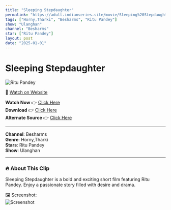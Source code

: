 ```yaml
---
title: "Sleeping Stepdaughter"
permalink: "https://adult.indianseries.site/movie/Sleeping%20Stepdaughter"
tags: ["Horny,Tharki", "Besharms", "Ritu Pandey"]
show: "Ulanghan"
channel: "Besharms"
star: ["Ritu Pandey"]
layout: post
date: "2025-01-01"
---
```


# Sleeping Stepdaughter

![Ritu Pandey](https://shorts.desisins.com/wp-content/uploads/2024/01/Ullanghan-Ritu-Pandey-DesiSins.com_.jpg)

🔗 [Watch on Website](https://adult.indianseries.site/movie/Sleeping%20Stepdaughter)

**Watch Now** 👉 [Click Here](https://adult.indianseries.site/movie/Sleeping%20Stepdaughter)  
**Download** 👉 [Click Here](https://adult.indianseries.site/movie/Sleeping%20Stepdaughter)  
**Alternate Source** 👉 [Click Here](https://adult.indianseries.site/movie/Sleeping%20Stepdaughter)

---

**Channel**: Besharms  
**Genre**: Horny,Tharki  
**Stars**: Ritu Pandey  
**Show**: Ulanghan

---

### 🔥 About This Clip

Sleeping Stepdaughter is a bold and exciting short film featuring Ritu Pandey. Enjoy a passionate story filled with desire and drama.
 
🖼️ Screenshot:  
![Screenshot](https://shorts.desisins.com/wp-content/uploads/2024/01/Ullanghan-Ritu-Pandey-DesiSins.com_.jpg)
